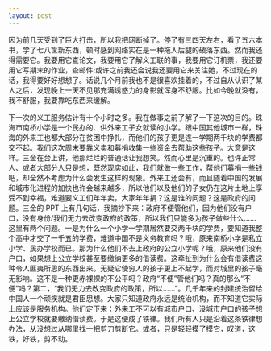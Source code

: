 ```yaml
---
layout: post
---
```


因为前几天受到了巨大打击，所以我把网断掉了。停了有三四天左右，看了五六本书，学了七八筐新东西，顿时感到网络实在是一种拖人后腿的破落东西。然而我还得需要它。我要用它查论文，我要用它了解义工联的事，我要用它订机票，我还要用它写期末的作业，查邮件;或许之前我还会说我还要用它来关注她，不过现在的话，我得要好好想想了。话说几个月前我也不是很喜欢挂着的，不过自从认识了某人之后，发现晚上一天不见那充满诱惑力的身影就浑身不舒服。比如今晚就没有，我不舒服，我要靠吃东西来缓解。

下一次的义工服务估计有十个小时之多。我在做事之前了解了一下这次的目的。珠海市南桥小学是一个民办的、供外来工子女就读的小学。跟中国其他城市一样，珠海的外来工也都大部分在贫困中挣扎，而他们的孩子更是连一学期两千块的学费都交不起。我们这次周末要靠义卖和募捐收集一些资金去帮助这些孩子。大意是这样。三金在台上讲，他那烂烂的普通话让我想笑。然而心里是沉重的。也许正常人、或者大部分人只是想，既然现实如此，我们就做一些工作，帮他们募捐一些钱吧，却全然不考虑为什么会发生这样的现象。外来工还会有，而且随着中国的发展和城市化进程的加快也许会越来越多，所以他们以及他们的子女仍在这片土地上享受不到幸福，难道要义工们年年卖，大家年年捐？这是谁的问题？这是政府的问题。三金的 PPT 上有几句话，我摘抄下来：政府不便管他们，因为他们没有户口，没有身份/我们无力去改变政府的政策，所以我们只能多为孩子做些什么……这里有两个问题。一是为什么一个小学一学期居然要交两千块的学费，要知道我整个高中才交了一千五的学费，难道中国不是义务教育吗？哦，原来南桥小学是私立小学、民办学校而已。那为什么他们不去上政府的公立小学呢？哦，原来他们没有户口，如果想上公立学校甚至要缴纳更多的借读费。这牵扯到为什么会有借读费这种令人匪夷所思的东西出来。无疑它使穷人的孩子更上不起学，而对城里的孩子毫无影响。这不是一种更赤裸裸的不公平吗？政府“不便”管他们吗？真的那么“不便”吗？第二，“我们无力去改变政府的政策，所以……”。几千年来的封建统治留给中国人一个顽疾就是君臣思想。大家只知道政府永远是统治机构，而不知道它实际上应该是服务机构。他们定下来：外来工不可以有城市户口、没城市户口的孩子想上公立学校就要缴纳借读费。于是这便成了铁律。我们所有人只是沿着这条铁律想办法，从没想过从哪里找一把剪刀剪断它。或者，只是轻轻摸了摸它，叹道，这铁，好铁，剪不动。

